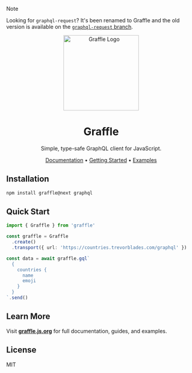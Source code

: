 > [!NOTE]
> Looking for `graphql-request`? It's been renamed to Graffle and the old version is available on the [`graphql-request` branch](https://github.com/graffle-js/graffle/tree/graphql-request).

<p align="center">
  <img src="./website/content/public/_assets/logo-dark.png" width="200" alt="Graffle Logo">
</p>

<h1 align="center">Graffle</h1>

<p align="center">
  Simple, type-safe GraphQL client for JavaScript.
</p>

<p align="center">
  <a href="https://graffle.js.org">Documentation</a> •
  <a href="https://graffle.js.org/guides/getting-started">Getting Started</a> •
  <a href="https://graffle.js.org/examples">Examples</a>
</p>

## Installation

```sh
npm install graffle@next graphql
```

## Quick Start

```ts
import { Graffle } from 'graffle'

const graffle = Graffle
  .create()
  .transport({ url: 'https://countries.trevorblades.com/graphql' })

const data = await graffle.gql`
  {
    countries {
      name
      emoji
    }
  }
`.send()
```

## Learn More

Visit **[graffle.js.org](https://graffle.js.org)** for full documentation, guides, and examples.

## License

MIT
